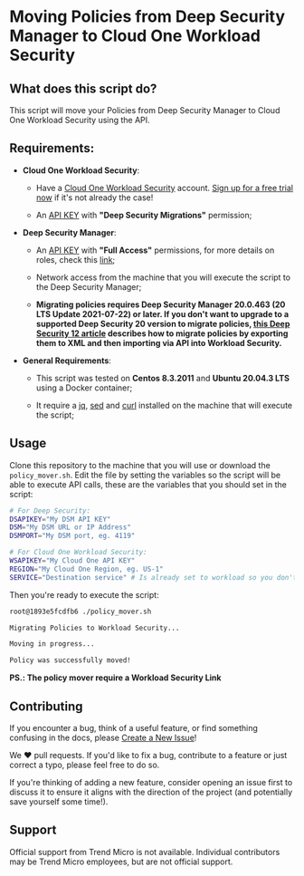 # Moving Policies from Deep Security Manager to Cloud One Workload Security

## What does this script do?

This script will move your Policies from Deep Security Manager to Cloud One Workload Security using the API.

## Requirements:

* **Cloud One Workload Security**:

    - Have a [Cloud One Workload Security](https://www.trendmicro.com/en_ae/business/products/hybrid-cloud/cloud-one-workload-security.html) account. [Sign up for a free trial now](https://cloudone.trendmicro.com/register) if it's not already the case!

    - An [API KEY](https://cloudone.trendmicro.com/docs/workload-security/api-key-create-console/) with **"Deep Security Migrations"** permission;

* **Deep Security Manager**:

    - An [API KEY](https://help.deepsecurity.trendmicro.com/20_0/on-premise/api-key.html) with **"Full Access"** permissions, for more details on roles, check this [link](https://help.deepsecurity.trendmicro.com/20_0/on-premise/user-roles.html);

    - Network access from the machine that you will execute the script to the Deep Security Manager;

    - **Migrating policies requires Deep Security Manager 20.0.463 (20 LTS Update 2021-07-22) or later. If you don't want to upgrade to a supported Deep Security 20 version to migrate policies, [this Deep Security 12 article](https://help.deepsecurity.trendmicro.com/12_0/on-premise/migration.html) describes how to migrate policies by exporting them to XML and then importing via API into Workload Security.**

* **General Requirements**:

    - This script was tested on **Centos 8.3.2011** and **Ubuntu 20.04.3 LTS** using a Docker container;

    - It require a [jq](https://stedolan.github.io/jq/), [sed](https://www.gnu.org/software/sed/manual/sed.html#Introduction) and [curl](https://curl.se/) installed on the machine that will execute the script;

## Usage

Clone this repository to the machine that you will use or download the ```policy_mover.sh```. Edit the file by setting the variables so the script will be able to execute API calls, these are the variables that you should set in the script:

```bash
# For Deep Security:
DSAPIKEY="My DSM API KEY"
DSM="My DSM URL or IP Address"
DSMPORT="My DSM port, eg. 4119"

# For Cloud One Workload Security:
WSAPIKEY="My Cloud One API KEY"
REGION="My Cloud One Region, eg. US-1"
SERVICE="Destination service" # Is already set to workload so you don't need to change.
```

Then you're ready to execute the script:

```bash
root@1893e5fcdfb6 ./policy_mover.sh

Migrating Policies to Workload Security...

Moving in progress...

Policy was successfully moved!
```

**PS.: The policy mover require a Workload Security Link**

## Contributing

If you encounter a bug, think of a useful feature, or find something confusing
in the docs, please
[Create a New Issue](https://github.com/felipecosta09/DS-to-C1WS-mover/issues/new)!

We :heart: pull requests. If you'd like to fix a bug, contribute to a feature or
just correct a typo, please feel free to do so.

If you're thinking of adding a new feature, consider opening an issue first to
discuss it to ensure it aligns with the direction of the project (and potentially
save yourself some time!).

## Support

Official support from Trend Micro is not available. Individual contributors may
be Trend Micro employees, but are not official support.



